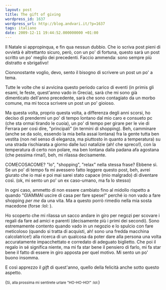 ```yaml
---
layout: post
title: The gift of giving
wordpress_id: 1637
wordpress_url: http://blog.andvari.it/?p=1637
tags: italiano
date: 2009-12-11 19:44:52.000000000 +01:00
---
```

Il Natale si appropinqua, e fin qua nessun dubbio. Che io scriva post pieni di ovvietà è altrettanto sicuro, però, con un po' di fortuna, questo sarà un post scritto un po' meglio dei precedenti. Faccio ammenda: sono sempre più distratto e sbrigativo!

Ciononostante voglio, devo, sento il bisogno di scrivere un post un po' a tema.

Tutte le volte che si avvicina questo periodo carico di eventi (in primis gli esami, le feste, quest'anno vado in Grecia), sarà che mi sono già dimenticato dell'anno precedente, sarà che sono contagiato da un morbo comune, ma mi tocca scrivere un post un po' gioioso.

Ma questa volta, proprio questa volta, a differenza degli anni scorsi, ho deciso di prendermi un po' di tempo lontano dal mio caro e consueto pc (che sta ormai tirando le cuoia), un po' di tempo per girare per le vie di Ferrara per così dire, "principali" (in termini di shopping). Beh, camminare (anche se da solo, essendo la mia bella assai lontana) fra la gente tutta ben vestita (non nel senso di eleganza, ma piuttosto in quanto a temperatura) su una strada rischiarata a giorno dalle luci natalizie (ah! che spreco!), con la temperatura di certo non polare, ma ben lontana dalla padana afa agostana (che pessima rima!), beh, mi rilassa decisamente.

COMECOSACOME? "Io", "shopping", "relax" nella stessa frase? Ebbene sì. Se un po' di tempo fa mi avessero fatto leggere questo post, beh, avrei giurato che io mai e poi mai sarei stato capace (mio malgrado) di diventare così. (ok, mi sento un po' un ex caso-umano, ma fa lo stesso)

In ogni caso, ammetto di non essere cambiato fino al midollo rispetto a quando "GIAMMAI uscire di casa per fare spese!" perché io non vado a fare shopping *per me* da una vita. Ma a questo porrò rimedio nella mia sosta macedone (forse :lol: ).

Ho scoperto che mi rilassa un sacco andare in giro per negozi per scovare i regali da fare ad amici e parenti (decisamente più i primi dei secondi). Sono estremamente contento quando vado in un negozio e lo spulcio con fare meticoloso (quando si tratta di acquisti, ah! sono una fredda macchina calcolatrice!) alla ricerca di un qualcosa da poter dare alla persona una volta accuratamente impacchettato e corredato di adeguato biglietto. Che poi il regalo in sé significa niente, ma mi fa star bene il pensiero di farlo, mi fa star bene il fatto di essere in giro apposta per quel motivo. Mi sento un po' buono insomma.

E così apprezzo il <em>gift</em> di quest'anno, quello della felicità anche sotto questo aspetto.

(<small>Sì, alla prossima mi sentirete urlare "HO-HO-HO!" :lol:</small>)
